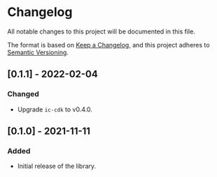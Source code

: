 # Changelog
All notable changes to this project will be documented in this file.

The format is based on [Keep a Changelog](https://keepachangelog.com/en/1.0.0/),
and this project adheres to [Semantic Versioning](https://semver.org/spec/v2.0.0.html).

## [0.1.1] - 2022-02-04
### Changed
* Upgrade `ic-cdk` to v0.4.0.

## [0.1.0] - 2021-11-11
### Added
* Initial release of the library.
